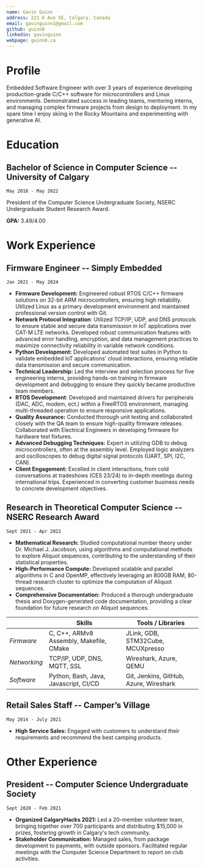 ```yaml
---
name: Gavin Guinn
address: 221 6 Ave SE, Calgary, Canada
email: gavinguinn1@gmail.com
github: guinn8
linkedin: gavinguinn
webpage: guinn8.ca
---
```


# Profile

Embedded Software Engineer with over 3 years of experience developing production-grade C/C++ software for microcontrollers and Linux environments. Demonstrated success in leading teams, mentoring interns, and managing complex firmware projects from design to deployment. In my spare time I enjoy skiing in the Rocky Mountains and experimenting with generative AI.

# Education

## Bachelor of Science in Computer Science -- University of Calgary

    May 2018 - May 2022

President of the Computer Science Undergraduate Society, NSERC Undergraduate Student Research Award.

**GPA:** 3.49/4.00

# Work Experience

## Firmware Engineer -- Simply Embedded  

    Jan 2021 - May 2024

- **Firmware Development:** Engineered robust RTOS C/C++ firmware solutions on 32-bit ARM microcontrollers, ensuring high reliability. Utilized Linux as a primary development environment and maintained professional version control with Git.
- **Network Protocol Integration**: Utilized TCP/IP, UDP, and DNS protocols to ensure stable and secure data transmission in IoT applications over CAT-M LTE networks. Developed robust communication features with advanced error handling, encryption, and data management practices to maximize connectivity reliability in variable network conditions.
- **Python Development:**  Developed automated test suites in Python to validate embedded IoT applications’ cloud interactions, ensuring reliable data transmission and secure communication.
- **Technical Leadership:** Led the interview and selection process for five engineering interns, providing hands-on training in  firmware development and debugging to ensure they quickly became productive team members.
- **RTOS Development**: Developed and maintained drivers for peripherals (DAC, ADC, modem, ect.) within a FreeRTOS environment, managing multi-threaded operation to ensure responsive applications.
- **Quality Assurance:** Conducted thorough unit testing and collaborated closely with the QA team to ensure high-quality firmware releases. Collaborated with Electrical Engineers in developing firmware for hardware test fixtures.
- **Advanced Debugging Techniques:** Expert in utilizing GDB to debug microcontrollers, often at the assembly level. Employed logic analyzers and oscilloscopes to debug digital signal protocols (UART, SPI, I2C, CAN).
- **Client Engagement:** Excelled in client interactions, from cold conversations at tradeshows (CES 23/24) to in-depth meetings during international trips. Experienced in converting customer business needs to concrete development objectives.

## Research in Theoretical Computer Science -- NSERC Research Award

    Sept 2021 - Apr 2022

- **Mathematical Research:** Studied computational number theory under  Dr. Michael J. Jacobson, using algorithms and computational methods to explore Aliquot sequences, contributing to the understanding of their statistical properties.
- **High-Performance Compute:** Developed scalable and parallel algorithms in C and OpenMP, effectively leveraging an 800GB RAM, 80-thread research cluster to optimize the computation of Aliquot sequences.
- **Comprehensive Documentation:** Produced a thorough undergraduate thesis and Doxygen-generated code documentation, providing a clear foundation for future research on Aliquot sequences.

|              | **Skills**                              | **Tools / Libraries**                  |
| ------------ | --------------------------------------- | -------------------------------------- |
| *Firmware*   | C, C++, ARMv8 Assembly, Makefile, CMake | JLink, GDB, STM32Cube, MCUXpresso      |
| *Networking* | TCP/IP, UDP, DNS, MQTT, SSL             | Wireshark, Azure, QEMU                 |
| *Software*   | Python, Bash, Java, Javascript, CI/CD   | Git, Jenkins, GitHub, Azure, Wireshark |

## Retail Sales Staff -- Camper’s Village

    May 2014 - July 2021

- **High Service Sales:** Engaged with customers to understand their requirements and recommend the best camping products.

# Other Experience

## President -- Computer Science Undergraduate Society

    Sept 2020 - Feb 2021

- **Organized CalgaryHacks 2021:** Led a 20-member volunteer team, bringing together over 700 participants and distributing $15,000 in prizes, fostering growth in Calgary's tech community.
- **Stakeholder Communication:** Managed sales, from package development to payments, with outside sponsors. Facilitated regular meetings with the Computer Science Department to report on club activities.
<!-- - **COVID-19 Adaptation:** Successfully transitioned CalgaryHacks to a remote format, leveraging Discord and Zoom for seamless event execution, communication, and judging. -->
